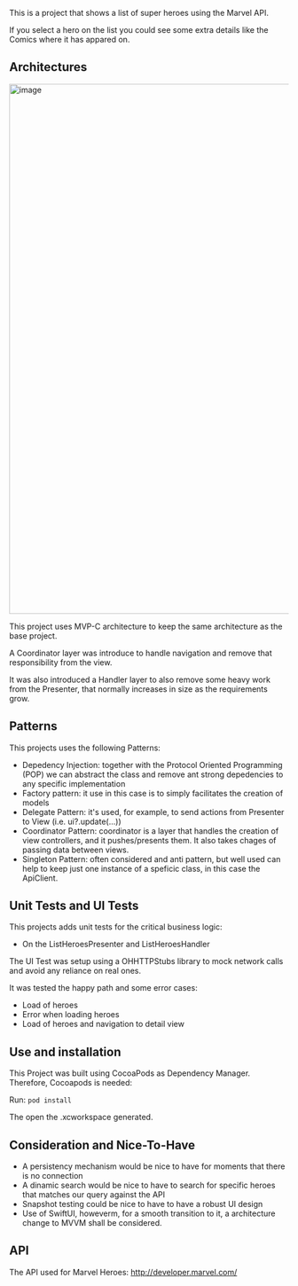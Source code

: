 This is a project that shows a list of super heroes using the Marvel API. 

If you select a hero on the list you could see some extra details like the Comics where it has appared on.

## Architectures

<img width="956" alt="image" src="https://github.com/user-attachments/assets/787d20e3-4703-47e8-9072-fd9bd79c23a1" />

This project uses MVP-C architecture to keep the same architecture as the base project. 

A Coordinator layer was introduce to handle navigation and remove that responsibility from the view.

It was also introduced a Handler layer to also remove some heavy work from the Presenter, that normally increases in size as the requirements grow. 

## Patterns 

This projects uses the following Patterns:

- Depedency Injection: together with the Protocol Oriented Programming (POP) we can abstract the class and remove ant strong depedencies to any specific implementation
- Factory pattern: it use in this case is to simply facilitates the creation of models
- Delegate Pattern: it's used, for example, to send actions from Presenter to View (i.e. ui?.update(...))
- Coordinator Pattern: coordinator is a layer that handles the creation of view controllers, and it pushes/presents them. It also takes chages of passing data between views.
- Singleton Pattern: often considered and anti pattern, but well used can help to keep just one instance of a speficic class, in this case the ApiClient.

## Unit Tests and UI Tests

This projects adds unit tests for the critical business logic:
- On the ListHeroesPresenter and ListHeroesHandler

The UI Test was setup using a OHHTTPStubs library to mock network calls and avoid any reliance on real ones.

It was tested the happy path and some error cases:
- Load of heroes
- Error when loading heroes
- Load of heroes and navigation to detail view

## Use and installation 

This Project was built using CocoaPods as Dependency Manager. Therefore, Cocoapods is needed:

Run: `pod install`

The open the .xcworkspace generated.

## Consideration and Nice-To-Have

- A persistency mechanism would be nice to have for moments that there is no connection
- A dinamic search would be nice to have to search for specific heroes that matches our query against the API
- Snapshot testing could be nice to have to have a robust UI design
- Use of SwiftUI, howeverm, for a smooth transition to it, a architecture change to MVVM shall be considered.

## API

The API used for Marvel Heroes: http://developer.marvel.com/
 
